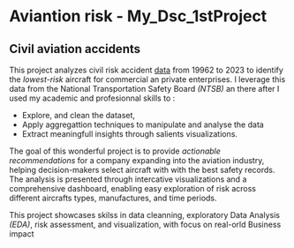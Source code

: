 # Aviantion risk - My_Dsc_1stProject

## Civil aviation accidents

This project analyzes civil risk accident [data](https://www.kaggle.com/datasets/khsamaha/aviation-accident-database-synopses) from 19962 to 2023 to identify the *lowest-risk* aircraft for commercial an private enterprises. I leverage this data from the National Transportation Safety Board *(NTSB)* an there after I used my academic and profesionnal skills to :
- Explore, and clean the dataset,
- Apply aggregattion techniques to manipulate and analyse the data
- Extract meaningfull insights through salients visualizations.

The goal of this wonderful project is to provide *actionable recommendations* for a company expanding into the aviation industry, helping decision-makers select aircraft with with the best safety records. The analysis is presented through intercative visualizations and a comprehensive dashboard, enabling easy exploration of risk across different aircrafts types, manufactures, and time periods.


This project showcases skilss in data cleanning, exploratory Data Analysis *(EDA)*, risk assessment, and visualization, with focus on real-orld Business impact


